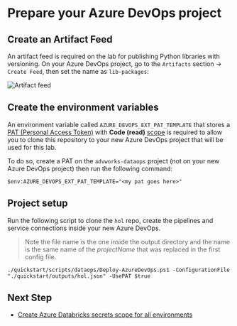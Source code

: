 # Prepare your Azure DevOps project

## Create an Artifact Feed

An artifact feed is required on the lab for publishing Python libraries with versioning.
On your Azure DevOps project, go to the `Artifacts` section -> `Create Feed`, then set the name as `lib-packages`:

![Artifact feed](./images/artifact-ffed.png)

## Create the environment variables

An environment variable called `AZURE_DEVOPS_EXT_PAT_TEMPLATE` that stores a [PAT (Personal Access Token)](https://docs.microsoft.com/en-us/azure/devops/organizations/accounts/use-personal-access-tokens-to-authenticate?view=azure-devops&tabs=preview-page) with **Code (read)** [scope](https://docs.microsoft.com/en-us/azure/devops/integrate/get-started/authentication/oauth?view=azure-devops#scopes) is required to allow you to clone this repository to your new Azure DevOps project that will be used for this lab.

To do so, create a PAT on the `advworks-dataops` project (not on your new Azure DevOps project) then run the following command:

```
$env:AZURE_DEVOPS_EXT_PAT_TEMPLATE="<my pat goes here>"
```

## Project setup

Run the following script to clone the `hol` repo, create the pipelines and service connections inside your new Azure DevOps.

>  Note the file name is the one inside the output directory and the name is the same name of the _projectName_ that was replaced in the first config file.

```
./quickstart/scripts/dataops/Deploy-AzureDevOps.ps1 -ConfigurationFile "./quickstart/outputs/hol.json" -UsePAT $true
```

## Next Step

* [Create Azure Databricks secrets scope for all environments](./4-create-databricks-secrets-scope.md)
